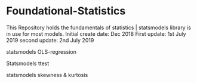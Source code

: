 # Foundational-Statistics
This Repository holds the fundamentals of statistics | statsmodels library is in use for most models.
Initial create date: Dec 2018
First update: 1st July 2019
second update: 2nd July 2019



statsmodels OLS-regression

Statsmodels ttest

statsmodels skewness & kurtosis
